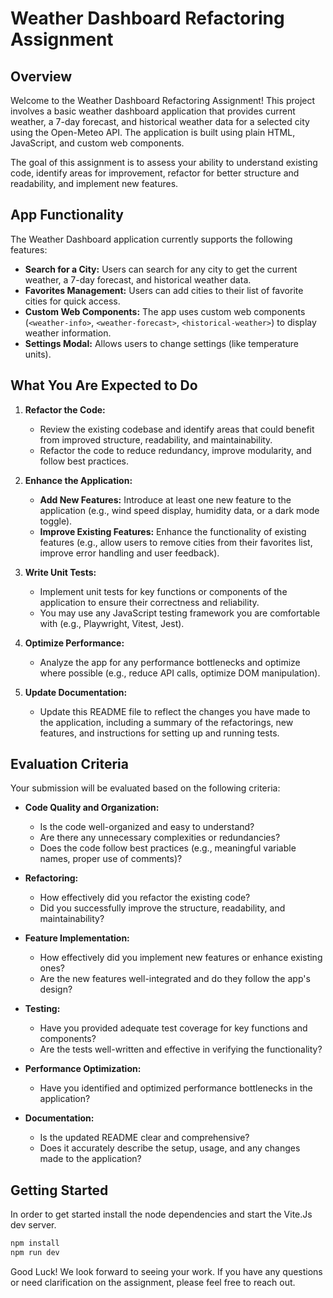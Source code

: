 # Weather Dashboard Refactoring Assignment

## Overview

Welcome to the Weather Dashboard Refactoring Assignment! This project involves a basic weather dashboard application that provides current weather, a 7-day forecast, and historical weather data for a selected city using the Open-Meteo API. The application is built using plain HTML, JavaScript, and custom web components.

The goal of this assignment is to assess your ability to understand existing code, identify areas for improvement, refactor for better structure and readability, and implement new features.

## App Functionality

The Weather Dashboard application currently supports the following features:

- **Search for a City:** Users can search for any city to get the current weather, a 7-day forecast, and historical weather data.
- **Favorites Management:** Users can add cities to their list of favorite cities for quick access.
- **Custom Web Components:** The app uses custom web components (`<weather-info>`, `<weather-forecast>`, `<historical-weather>`) to display weather information.
- **Settings Modal:** Allows users to change settings (like temperature units).

## What You Are Expected to Do

1. **Refactor the Code:**
   - Review the existing codebase and identify areas that could benefit from improved structure, readability, and maintainability.
   - Refactor the code to reduce redundancy, improve modularity, and follow best practices.

2. **Enhance the Application:**
   - **Add New Features:** Introduce at least one new feature to the application (e.g., wind speed display, humidity data, or a dark mode toggle).
   - **Improve Existing Features:** Enhance the functionality of existing features (e.g., allow users to remove cities from their favorites list, improve error handling and user feedback).

3. **Write Unit Tests:**
   - Implement unit tests for key functions or components of the application to ensure their correctness and reliability.
   - You may use any JavaScript testing framework you are comfortable with (e.g., Playwright, Vitest, Jest).

4. **Optimize Performance:**
   - Analyze the app for any performance bottlenecks and optimize where possible (e.g., reduce API calls, optimize DOM manipulation).

5. **Update Documentation:**
   - Update this README file to reflect the changes you have made to the application, including a summary of the refactorings, new features, and instructions for setting up and running tests.

## Evaluation Criteria

Your submission will be evaluated based on the following criteria:

- **Code Quality and Organization:**
  - Is the code well-organized and easy to understand?
  - Are there any unnecessary complexities or redundancies?
  - Does the code follow best practices (e.g., meaningful variable names, proper use of comments)?

- **Refactoring:**
  - How effectively did you refactor the existing code?
  - Did you successfully improve the structure, readability, and maintainability?

- **Feature Implementation:**
  - How effectively did you implement new features or enhance existing ones?
  - Are the new features well-integrated and do they follow the app's design?

- **Testing:**
  - Have you provided adequate test coverage for key functions and components?
  - Are the tests well-written and effective in verifying the functionality?

- **Performance Optimization:**
  - Have you identified and optimized performance bottlenecks in the application?

- **Documentation:**
  - Is the updated README clear and comprehensive?
  - Does it accurately describe the setup, usage, and any changes made to the application?

## Getting Started

In order to get started install the node dependencies and start the Vite.Js dev server.

```bash
npm install
npm run dev
```

Good Luck!
We look forward to seeing your work. If you have any questions or need clarification on the assignment, please feel free to reach out.
